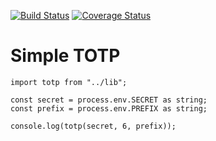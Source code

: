 [![Build Status](https://travis-ci.org/lesha-co/simple-totp.svg?branch=master)](https://travis-ci.org/lesha-co/simple-totp)
[![Coverage Status](https://coveralls.io/repos/github/lesha-co/simple-totp/badge.svg?branch=master)](https://coveralls.io/github/lesha-co/simple-totp?branch=master)

# Simple TOTP

```
import totp from "../lib";

const secret = process.env.SECRET as string;
const prefix = process.env.PREFIX as string;

console.log(totp(secret, 6, prefix));
```
